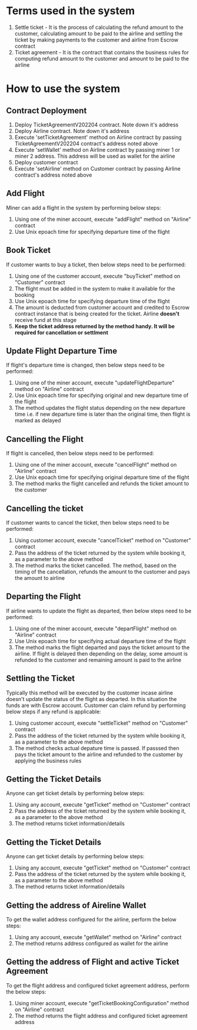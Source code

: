 # Terms used in the system

1. Settle ticket - It is the process of calculating the refund amount to the customer, calculating amount to be paid to the airline and settling the ticket by making payments to the customer and airline from Escrow contract
2. Ticket agreement - It is the contract that contains the business rules for computing refund amount to the customer and amount to be paid to the airline

# How to use the system

## Contract Deployment

1. Deploy TicketAgreementV202204 contract. Note down it's address
2. Deploy Airline contract. Note down it's address
3. Execute 'setTicketAgreement' method on Airline contract by passing TicketAgreementV202204 contract's address noted above
4. Execute 'setWallet' method on Airline contract by passing miner 1 or miner 2 address. This address will be used as wallet for the airline
5. Deploy customer contract
6. Execute 'setAirline' method on Customer contract by passing Airline contract's address noted above

## Add Flight

Miner can add a flight in the system by performing below steps:
1. Using one of the miner account, execute "addFlight" method on "Airline" contract
2. Use Unix epoach time for specifying departure time of the flight

## Book Ticket

If customer wants to buy a ticket, then below steps need to be performed:
1. Using one of the customer account, execute "buyTicket" method on "Customer" contract
2. The flight must be added in the system to make it available for the booking
3. Use Unix epoach time for specifying departure time of the flight
4. The amount is deducted from customer account and credited to Escrow contract instance that is being created for the ticket. Airline **doesn't** receive fund at this stage
4. **Keep the ticket address returned by the method handy. It will be required for cancellation or settlment**

## Update Flight Departure Time

If flight's departure time is changed, then below steps need to be performed:
1. Using one of the miner account, execute "updateFlightDeparture" method on "Airline" contract
2. Use Unix epoach time for specifying original and new departure time of the flight
3. The method updates the flight status depending on the new departure time i.e. if new departure time is later than the original time, then flight is marked as delayed

## Cancelling the Flight

If flight is cancelled, then below steps need to be performed:
1. Using one of the miner account, execute "cancelFlight" method on "Airline" contract
2. Use Unix epoach time for specifying original departure time of the flight
3. The method marks the flight cancelled and refunds the ticket amount to the customer

## Cancelling the ticket

If customer wants to cancel the ticket, then below steps need to be performed:
1. Using customer account, execute "cancelTicket" method on "Customer" contract
2. Pass the address of the ticket returned by the system while booking it, as a parameter to the above method
3. The method marks the ticket cancelled. The method, based on the timing of the cancellation, refunds the amount to the customer and pays the amount to airline

## Departing the Flight

If airline wants to update the flight as departed, then below steps need to be performed:
1. Using one of the miner account, execute "departFlight" method on "Airline" contract
2. Use Unix epoach time for specifying actual departure time of the flight
3. The method marks the flight departed and pays the ticket amount to the airline. If flight is delayed then depending on the delay, some amount is refunded to the customer and remaining amount is paid to the airline

## Settling the Ticket

Typically this method will be executed by the customer incase airline doesn't update the status of the flight as departed. In this situation the funds are with Escrow account. Customer can claim refund by performing below steps if any refund is applicable:
1. Using customer account, execute "settleTicket" method on "Customer" contract
2. Pass the address of the ticket returned by the system while booking it, as a parameter to the above method
3. The method checks actual depature time is passed. If passsed then pays the ticket amount to the airline and refunded to the customer by applying the business rules

## Getting the Ticket Details

Anyone can get ticket details by performing below steps:
1. Using any account, execute "getTicket" method on "Customer" contract
2. Pass the address of the ticket returned by the system while booking it, as a parameter to the above method
3. The method returns ticket information/details

## Getting the Ticket Details

Anyone can get ticket details by performing below steps:
1. Using any account, execute "getTicket" method on "Customer" contract
2. Pass the address of the ticket returned by the system while booking it, as a parameter to the above method
3. The method returns ticket information/details

## Getting the address of Aireline Wallet

To get the wallet address configured for the airline, perform the below steps:
1. Using any account, execute "getWallet" method on "Airline" contract
2. The method returns address configured as wallet for the airline

## Getting the address of Flight and active Ticket Agreement

To get the flight address and configured ticket agreement address, perform the below steps:
1. Using miner account, execute "getTicketBookingConfiguration" method on "Airline" contract
2. The method returns the flight address and configured ticket agreement address
